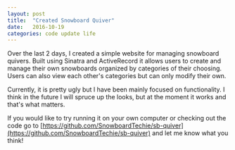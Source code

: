 ```yaml
---
layout: post
title:  "Created Snowboard Quiver"
date:   2016-10-19
categories: code update life
---
```

Over the last 2 days, I created a simple website for managing snowboard quivers. Built using Sinatra and ActiveRecord it allows users to create and manage their own snowboards organized by categories of their choosing. Users can also view each other's categories but can only modify their own.

Currently, it is pretty ugly but I have been mainly focused on functionality. I think in the future I will spruce up the looks, but at the moment it works and that's what matters.

If you would like to try running it on your own computer or checking out the code go to [https://github.com/SnowboardTechie/sb-quiver](https://github.com/SnowboardTechie/sb-quiver) and let me know what you think!
